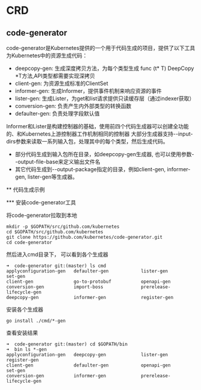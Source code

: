 # CRD

## code-generator

code-generator是Kubernetes提供的一个用于代码生成的项目，提供了以下工具为Kubernetes中的资源生成代码：
* deepcopy-gen: 生成深度拷贝方法，为每个类型生成 func (t* T) DeepCopy *T方法,API类型都需要实现深拷贝
* client-gen: 为资源生成标准的ClientSet
* informer-gen: 生成Informer，提供事件机制来响应资源的事件
* lister-gen: 生成Lister，为get和list请求提供只读缓存层（通过indexer获取）
* conversion-gen: 负责产生内外部类型的转换函数
* defaulter-gen: 负责处理字段默认值

Informer和Lister是构建控制器的基础，使用前四个代码生成器可以创建全功能的、和Kubernetes上游控制器工作机制相同的控制器
大部分生成器支持--input-dirs参数来读取一系列输入包，处理其中的每个类型，然后生成代码。
* 部分代码生成到输入包所在目录，如deepcopy-gen生成器, 也可以使用参数--output-file-base来定义输出文件名
* 其它代码生成到--output-package指定的目录，例如client-gen, informer-gen, lister-gen等生成器。


** 代码生成示例

*** 安装code-generator工具

将code-generator拉取到本地
```
mkdir -p $GOPATH/src/github.com/kubernetes
cd $GOPATH/src/github.com/kubernetes
git clone https://github.com/kubernetes/code-generator.git
cd code-generator
```

然后进入cmd目录下， 可以看到各个生成器
```
➜  code-generator git:(master) ls cmd
applyconfiguration-gen   defaulter-gen            lister-gen               set-gen
client-gen               go-to-protobuf           openapi-gen
conversion-gen           import-boss              prerelease-lifecycle-gen
deepcopy-gen             informer-gen             register-gen
```

安装各个生成器

```
go install ./cmd/*-gen
```

查看安装结果
```
➜  code-generator git:(master) cd $GOPATH/bin
➜  bin ls *-gen
applyconfiguration-gen   deepcopy-gen             lister-gen               register-gen
client-gen               defaulter-gen            openapi-gen              set-gen
conversion-gen           informer-gen             prerelease-lifecycle-gen
```